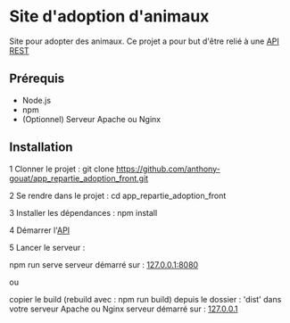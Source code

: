 # Site d'adoption d'animaux

Site pour adopter des animaux.
Ce projet a pour but d'être relié à une [API REST](https://github.com/anthony-gouat/app_repartie_adoption_back)

## Prérequis

- Node.js
- npm
- (Optionnel) Serveur Apache ou Nginx

## Installation

1 Clonner le projet : git clone https://github.com/anthony-gouat/app_repartie_adoption_front.git

2 Se rendre dans le projet : cd app_repartie_adoption_front

3 Installer les dépendances : npm install

4 Démarrer l'[API](https://github.com/anthony-gouat/app_repartie_adoption_back)

5 Lancer le serveur :

npm run serve 
serveur démarré sur : [127.0.0.1:8080](http://127.0.0.1:8080)

ou

copier le build (rebuild avec : npm run build) depuis le dossier : 'dist' dans votre serveur Apache ou Nginx
serveur démarré sur : [127.0.0.1](http://127.0.0.1)




